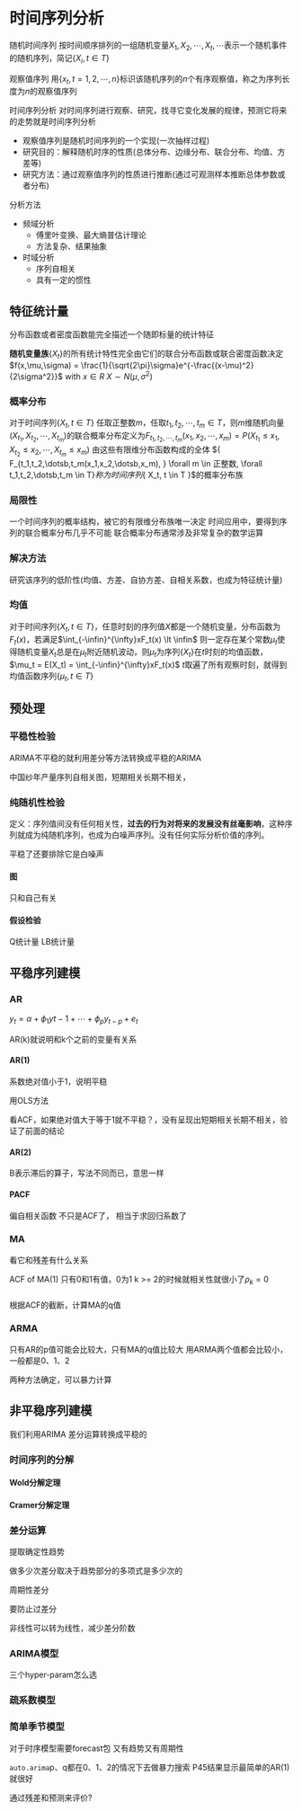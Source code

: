 # 时间序列分析

随机时间序列
按时间顺序排列的一组随机变量$X_1, X_2, \dotsb, X_t, \dotsb$表示一个随机事件的随机序列，简记$\{X_i, t \in T \}$

观察值序列
用$\{ x_t, t = 1, 2, \dotsb, n \}$标识该随机序列的$n$个有序观察值，称之为序列长度为$n$的观察值序列

时间序列分析
对时间序列进行观察、研究，找寻它变化发展的规律，预测它将来的走势就是时间序列分析

- 观察值序列是随机时间序列的一个实现(一次抽样过程)
- 研究目的：解释随机时序的性质(总体分布、边缘分布、联合分布、均值、方差等)
- 研究方法：通过观察值序列的性质进行推断(通过可观测样本推断总体参数或者分布)

分析方法
- 频域分析
  - 傅里叶变换、最大熵普估计理论
  - 方法复杂、结果抽象
- 时域分析
  - 序列自相关
  - 具有一定的惯性

## 特征统计量
分布函数或者密度函数能完全描述一个随即标量的统计特征

**随机变量族**$\{ X_t \}$的所有统计特性完全由它们的联合分布函数或联合密度函数决定
$f(x,\mu,\sigma) = \frac{1}{\sqrt{2\pi}\sigma}e^{-\frac{(x-\mu)^2}{2\sigma^2}}$ with $x \in R$
$X \sim N(\mu, \sigma^2)$

### 概率分布
对于时间序列$\{ X_t, t \in T \}$
任取正整数$m$，任取$t_1, t_2, \dotsb, t_m \in T$，则$m$维随机向量$(X_{t_1}, X_{t_2}, \dotsb, X_{t_m})$的联合概率分布定义为$F_{t_1,t_2,\dotsb,t_m}(x_1,x_2,\dotsb,x_m) = P(X_{t_1} \le x_1, X_{t_2} \le x_2, \dotsb, X_{t_m} \le x_m)$
由这些有限维分布函数构成的全体
$\{ F_{t_1,t_2,\dotsb,t_m(x_1,x_2,\dotsb,x_m), } \forall m \in 正整数, \forall t_1,t_2,\dotsb,t_m \in T}$称为时间序列$\{ X_t, t \in T \}$的概率分布族

### 局限性
一个时间序列的概率结构，被它的有限维分布族唯一决定
时间应用中，要得到序列的联合概率分布几乎不可能
联合概率分布通常涉及非常复杂的数学运算

### 解决方法
研究该序列的低阶性(均值、方差、自协方差、自相关系数，也成为特征统计量)

### 均值
对于时间序列$\{ X_t, t \in T \}$，任意时刻的序列值$X$都是一个随机变量，分布函数为$F_t(x)$，若满足$\int_{-\infin}^{\infty}xF_t(x) \lt \infin$
则一定存在某个常数$\mu_t$使得随机变量$X_t$总是在$\mu_t$附近随机波动，则$\mu_t$为序列$\{ X_t \}$在$t$时刻的均值函数，$\mu_t = E(X_t) = \int_{-\infin}^{\infty}xF_t(x)$
$t$取遍了所有观察时刻，就得到均值函数序列$\{ \mu_t, t \in T\}$

## 预处理
### 平稳性检验

ARIMA不平稳的就利用差分等方法转换成平稳的ARIMA

中国纱年产量序列自相关图，短期相关长期不相关，

### 纯随机性检验
定义：序列值间没有任何相关性，**过去的行为对将来的发展没有丝毫影响**，这种序列就成为纯随机序列，也成为白噪声序列。没有任何实际分析价值的序列。

平稳了还要排除它是白噪声

#### 图
只和自己有关

#### 假设检验
Q统计量
LB统计量

## 平稳序列建模
### AR
$y_t = \alpha + \phi_1y{t-1} + \dotsb + \phi_p y_{t-p} + e_t$

AR(k)就说明和k个之前的变量有关系

#### AR(1)
系数绝对值小于1，说明平稳

用OLS方法

看ACF，如果绝对值大于等于1就不平稳？，没有呈现出短期相关长期不相关，验证了前面的结论

#### AR(2)
B表示滞后的算子，写法不同而已，意思一样

#### PACF
偏自相关函数
不只是ACF了，
相当于求回归系数了

### MA
看它和残差有什么关系

ACF of MA(1)
只有0和1有值，0为1
k >= 2的时候就相关性就很小了$\rho_k = 0$

###
根据ACF的截断，计算MA的q值

### ARMA
只有AR的p值可能会比较大，只有MA的q值比较大
用ARMA两个值都会比较小，一般都是0、1、2

两种方法确定，可以暴力计算

## 非平稳序列建模
我们利用ARIMA
差分运算转换成平稳的
### 时间序列的分解
#### Wold分解定理

#### Cramer分解定理

### 差分运算
提取确定性趋势

做多少次差分取决于趋势部分的多项式是多少次的

周期性差分

要防止过差分

⾮线性可以转为线性，减少差分阶数

### ARIMA模型
三个hyper-param怎么选

### 疏系数模型

### 简单季节模型
对于时序模型需要forecast包
又有趋势又有周期性

`auto.arima`p、q都在0、1、2的情况下去做暴力搜索
P45结果显示最简单的AR(1)就很好

通过残差和预测来评价?
